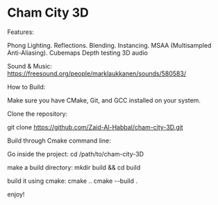 # Cham City 3D

Features:

Phong Lighting.
Reflections.
Blending.
Instancing.
MSAA (Multisampled Anti-Aliasing).
Cubemaps
Depth testing
3D audio


Sound & Music:
https://freesound.org/people/marklaukkanen/sounds/580583/

How to Build:

Make sure you have CMake, Git, and GCC installed on your system.

Clone the repository:

git clone https://github.com/Zaid-Al-Habbal/cham-city-3D.git

Build through Cmake command line:

Go inside the project:
cd /path/to/cham-city-3D

make a build directory:
mkdir build && cd build

build it using cmake:
cmake ..
cmake --build .

enjoy!
